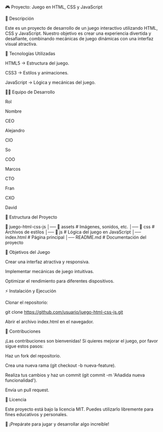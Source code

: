 🎮 Proyecto: Juego en HTML, CSS y JavaScript

📌 Descripción

Este es un proyecto de desarrollo de un juego interactivo utilizando HTML, CSS y JavaScript. Nuestro objetivo es crear una experiencia divertida y desafiante, combinando mecánicas de juego dinámicas con una interfaz visual atractiva.

🚀 Tecnologías Utilizadas

HTML5 → Estructura del juego.

CSS3 → Estilos y animaciones.

JavaScript → Lógica y mecánicas del juego.

👨‍💻 Equipo de Desarrollo

Rol

Nombre

CEO

Alejandro

CIO

So

COO

Marcos

CTO

Fran

CXO

David

📂 Estructura del Proyecto

📁 juego-html-css-js
│── 📁 assets         # Imágenes, sonidos, etc.
│── 📁 css            # Archivos de estilos
│── 📁 js             # Lógica del juego en JavaScript
│── index.html        # Página principal
│── README.md         # Documentación del proyecto

🎯 Objetivos del Juego

Crear una interfaz atractiva y responsiva.

Implementar mecánicas de juego intuitivas.

Optimizar el rendimiento para diferentes dispositivos.

⚡ Instalación y Ejecución

Clonar el repositorio:

git clone https://github.com/usuario/juego-html-css-js.git

Abrir el archivo index.html en el navegador.

📢 Contribuciones

¡Las contribuciones son bienvenidas! Si quieres mejorar el juego, por favor sigue estos pasos:

Haz un fork del repositorio.

Crea una nueva rama (git checkout -b nueva-feature).

Realiza tus cambios y haz un commit (git commit -m 'Añadida nueva funcionalidad').

Envía un pull request.

📜 Licencia

Este proyecto está bajo la licencia MIT. Puedes utilizarlo libremente para fines educativos y personales.

🚀 ¡Prepárate para jugar y desarrollar algo increíble!

